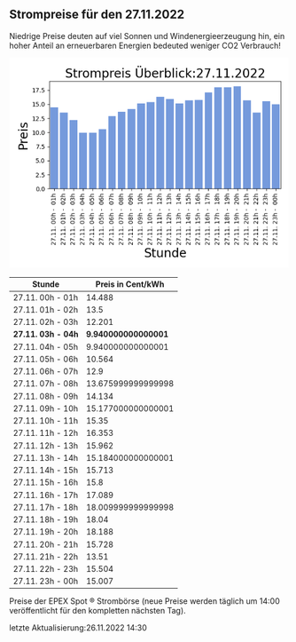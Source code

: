 
## Strompreise für den 27.11.2022

Niedrige Preise deuten auf viel Sonnen und Windenergieerzeugung hin, ein hoher Anteil an erneuerbaren Energien bedeuted weniger CO2 Verbrauch!

![Strompreis übersicht](imgs/strompreis_uebersicht.png)

| Stunde | Preis in Cent/kWh |
|---|---|
| 27.11. 00h -  01h | 14.488 | 
| 27.11. 01h -  02h | 13.5 | 
| 27.11. 02h -  03h | 12.201 | 
| **27.11. 03h -  04h** | **9.940000000000001** | 
| 27.11. 04h -  05h | 9.940000000000001 | 
| 27.11. 05h -  06h | 10.564 | 
| 27.11. 06h -  07h | 12.9 | 
| 27.11. 07h -  08h | 13.675999999999998 | 
| 27.11. 08h -  09h | 14.134 | 
| 27.11. 09h -  10h | 15.177000000000001 | 
| 27.11. 10h -  11h | 15.35 | 
| 27.11. 11h -  12h | 16.353 | 
| 27.11. 12h -  13h | 15.962 | 
| 27.11. 13h -  14h | 15.184000000000001 | 
| 27.11. 14h -  15h | 15.713 | 
| 27.11. 15h -  16h | 15.8 | 
| 27.11. 16h -  17h | 17.089 | 
| 27.11. 17h -  18h | 18.009999999999998 | 
| 27.11. 18h -  19h | 18.04 | 
| 27.11. 19h -  20h | 18.188 | 
| 27.11. 20h -  21h | 15.728 | 
| 27.11. 21h -  22h | 13.51 | 
| 27.11. 22h -  23h | 15.504 | 
| 27.11. 23h -  00h | 15.007 | 

Preise der EPEX Spot ® Strombörse (neue Preise werden täglich um 14:00 veröffentlicht für den kompletten nächsten Tag).

letzte Aktualisierung:26.11.2022 14:30
